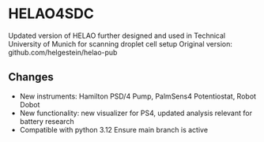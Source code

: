 # HELAO4SDC
Updated version of HELAO further designed and used in Technical University of Munich for scanning droplet cell setup
Original version: github.com/helgestein/helao-pub

## Changes
- New instruments: Hamilton PSD/4 Pump, PalmSens4 Potentiostat, Robot Dobot
- New functionality: new visualizer for PS4, updated analysis relevant for battery research
- Compatible with python 3.12
E n s u r e   m a i n   b r a n c h   i s   a c t i v e  
 